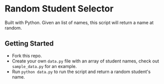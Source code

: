 # Random Student Selector

Built with Python.
Given an list of names, this script will return a name at random.

## Getting Started

- Fork this repo.
- Create your own `data.py` file with an array of student names, check out `sample_data.py` for an example.
- Run `python data.py` to run the script and return a random student's name.
